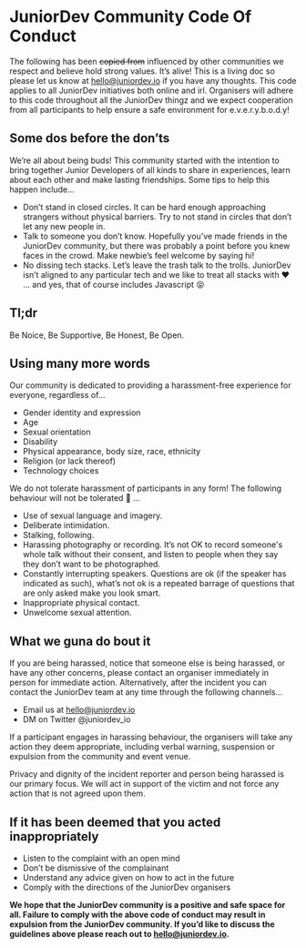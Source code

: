 # JuniorDev Community Code Of Conduct

The following has been ~~copied from~~ influenced by other communities we respect and believe hold strong values. It’s alive! This is a living doc so please let us know at hello@juniordev.io if you have any thoughts. This code applies to all JuniorDev initiatives both online and irl. Organisers will adhere to this code throughout all the JuniorDev thingz and we expect cooperation from all participants to help ensure a safe environment for e.v.e.r.y.b.o.d.y!

## Some dos before the don’ts

We’re all about being buds! This community started with the intention to bring together Junior Developers of all kinds to share in experiences, learn about each other and make lasting friendships. Some tips to help this happen include…

* Don’t stand in closed circles. It can be hard enough approaching strangers without physical barriers. Try to not stand in circles that don’t let any new people in.
* Talk to someone you don’t know. Hopefully you’ve made friends in the JuniorDev community, but there was probably a point before you knew faces in the crowd. Make newbie’s feel welcome by saying hi!
* No dissing tech stacks. Let’s leave the trash talk to the trolls. JuniorDev isn’t aligned to any particular tech and we like to treat all stacks with :heart: ... and yes, that of course includes Javascript :stuck_out_tongue_closed_eyes:

## Tl;dr

Be Noice, Be Supportive, Be Honest, Be Open.

## Using many more words

Our community is dedicated to providing a harassment-free experience for everyone, regardless of…

* Gender identity and expression
* Age 
* Sexual orientation
* Disability
* Physical appearance, body size, race, ethnicity
* Religion (or lack thereof)
* Technology choices

We do not tolerate harassment of participants in any form! The following behaviour will not be tolerated :no_good: ...

* Use of sexual language and imagery.
* Deliberate intimidation.
* Stalking, following.
* Harassing photography or recording. It’s not OK to record someone's whole talk without their consent, and listen to people when they say they don’t want to be photographed.
* Constantly interrupting speakers. Questions are ok (if the speaker has indicated as such), what’s not ok is a repeated barrage of questions that are only asked make you look smart.
* Inappropriate physical contact.
* Unwelcome sexual attention.

## What we guna do bout it

If you are being harassed, notice that someone else is being harassed, or have any other concerns, please contact an organiser immediately in person for immediate action. Alternatively, after the incident you can contact the JuniorDev team at any time through the following channels…

* Email us at hello@juniordev.io
* DM on Twitter @juniordev_io

If a participant engages in harassing behaviour, the organisers will take any action they deem appropriate, including verbal warning, suspension or expulsion from the community and event venue.

Privacy and dignity of the incident reporter and person being harassed is our primary focus. We will act in support of the victim and not force any action that is not agreed upon them.  

## If it has been deemed that you acted inappropriately

* Listen to the complaint with an open mind
* Don’t be dismissive of the complainant 
* Understand any advice given on how to act in the future
* Comply with the directions of the JuniorDev organisers

**We hope that the JuniorDev community is a positive and safe space for all. Failure to comply with the above code of conduct may result in expulsion from the JuniorDev community. If you’d like to discuss the guidelines above please reach out to hello@juniordev.io.**
